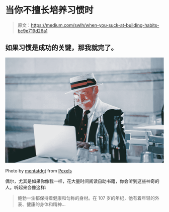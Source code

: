 # 当你不擅长培养习惯时

> 原文：<https://medium.com/swlh/when-you-suck-at-building-habits-bc9e719d26a1>

## 如果习惯是成功的关键，那我就完了。

![](img/a0a74794632ead5fba8bdedee2d4096d.png)

Photo by [mentatdgt](https://www.pexels.com/@mentatdgt-330508?utm_content=attributionCopyText&utm_medium=referral&utm_source=pexels) from [Pexels](https://www.pexels.com/photo/man-using-laptop-1254690/?utm_content=attributionCopyText&utm_medium=referral&utm_source=pexels)

偶尔，尤其是如果你像我一样，花大量时间阅读自助书籍，你会听到这些神奇的人。听起来会像这样:

> 鲍勃一生都保持着健康和匀称的身材。在 107 岁的年纪，他有着年轻的外表、健康的身体和精神…